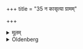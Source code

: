 +++
title = "35 न कासृत्या ग्रामम्"

+++

<details><summary>मूलम्</summary>

न कासृत्या ग्रामं प्रविशेत् ३५
</details>

<details><summary>Oldenberg</summary>

35. He should not enter the village by a by-path.
</details>
